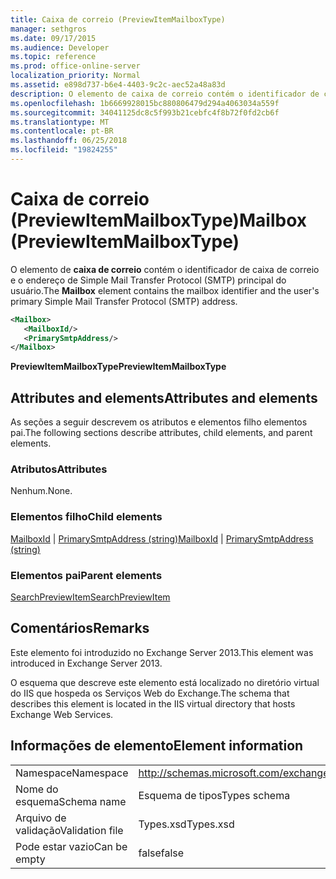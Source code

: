 ```yaml
---
title: Caixa de correio (PreviewItemMailboxType)
manager: sethgros
ms.date: 09/17/2015
ms.audience: Developer
ms.topic: reference
ms.prod: office-online-server
localization_priority: Normal
ms.assetid: e898d737-b6e4-4403-9c2c-aec52a48a83d
description: O elemento de caixa de correio contém o identificador de caixa de correio e o endereço de Simple Mail Transfer Protocol (SMTP) principal do usuário.
ms.openlocfilehash: 1b6669928015bc880806479d294a4063034a559f
ms.sourcegitcommit: 34041125dc8c5f993b21cebfc4f8b72f0fd2cb6f
ms.translationtype: MT
ms.contentlocale: pt-BR
ms.lasthandoff: 06/25/2018
ms.locfileid: "19824255"
---
```

# <a name="mailbox-previewitemmailboxtype"></a><span data-ttu-id="44366-103">Caixa de correio (PreviewItemMailboxType)</span><span class="sxs-lookup"><span data-stu-id="44366-103">Mailbox (PreviewItemMailboxType)</span></span>

<span data-ttu-id="44366-104">O elemento de **caixa de correio** contém o identificador de caixa de correio e o endereço de Simple Mail Transfer Protocol (SMTP) principal do usuário.</span><span class="sxs-lookup"><span data-stu-id="44366-104">The **Mailbox** element contains the mailbox identifier and the user's primary Simple Mail Transfer Protocol (SMTP) address.</span></span> 
  
```XML
<Mailbox>
   <MailboxId/>
   <PrimarySmtpAddress/>
</Mailbox>
```

<span data-ttu-id="44366-105">**PreviewItemMailboxType**</span><span class="sxs-lookup"><span data-stu-id="44366-105">**PreviewItemMailboxType**</span></span>

## <a name="attributes-and-elements"></a><span data-ttu-id="44366-106">Attributes and elements</span><span class="sxs-lookup"><span data-stu-id="44366-106">Attributes and elements</span></span>

<span data-ttu-id="44366-107">As seções a seguir descrevem os atributos e elementos filho elementos pai.</span><span class="sxs-lookup"><span data-stu-id="44366-107">The following sections describe attributes, child elements, and parent elements.</span></span>
  
### <a name="attributes"></a><span data-ttu-id="44366-108">Atributos</span><span class="sxs-lookup"><span data-stu-id="44366-108">Attributes</span></span>

<span data-ttu-id="44366-109">Nenhum.</span><span class="sxs-lookup"><span data-stu-id="44366-109">None.</span></span>
  
### <a name="child-elements"></a><span data-ttu-id="44366-110">Elementos filho</span><span class="sxs-lookup"><span data-stu-id="44366-110">Child elements</span></span>

<span data-ttu-id="44366-111">[MailboxId](mailboxid.md) | [PrimarySmtpAddress (string)](primarysmtpaddress-string.md)</span><span class="sxs-lookup"><span data-stu-id="44366-111">[MailboxId](mailboxid.md) | [PrimarySmtpAddress (string)](primarysmtpaddress-string.md)</span></span>
  
### <a name="parent-elements"></a><span data-ttu-id="44366-112">Elementos pai</span><span class="sxs-lookup"><span data-stu-id="44366-112">Parent elements</span></span>

[<span data-ttu-id="44366-113">SearchPreviewItem</span><span class="sxs-lookup"><span data-stu-id="44366-113">SearchPreviewItem</span></span>](searchpreviewitem.md)
  
## <a name="remarks"></a><span data-ttu-id="44366-114">Comentários</span><span class="sxs-lookup"><span data-stu-id="44366-114">Remarks</span></span>

<span data-ttu-id="44366-115">Este elemento foi introduzido no Exchange Server 2013.</span><span class="sxs-lookup"><span data-stu-id="44366-115">This element was introduced in Exchange Server 2013.</span></span>
  
<span data-ttu-id="44366-116">O esquema que descreve este elemento está localizado no diretório virtual do IIS que hospeda os Serviços Web do Exchange.</span><span class="sxs-lookup"><span data-stu-id="44366-116">The schema that describes this element is located in the IIS virtual directory that hosts Exchange Web Services.</span></span>
  
## <a name="element-information"></a><span data-ttu-id="44366-117">Informações de elemento</span><span class="sxs-lookup"><span data-stu-id="44366-117">Element information</span></span>

|||
|:-----|:-----|
|<span data-ttu-id="44366-118">Namespace</span><span class="sxs-lookup"><span data-stu-id="44366-118">Namespace</span></span>  <br/> |http://schemas.microsoft.com/exchange/services/2006/types  <br/> |
|<span data-ttu-id="44366-119">Nome do esquema</span><span class="sxs-lookup"><span data-stu-id="44366-119">Schema name</span></span>  <br/> |<span data-ttu-id="44366-120">Esquema de tipos</span><span class="sxs-lookup"><span data-stu-id="44366-120">Types schema</span></span>  <br/> |
|<span data-ttu-id="44366-121">Arquivo de validação</span><span class="sxs-lookup"><span data-stu-id="44366-121">Validation file</span></span>  <br/> |<span data-ttu-id="44366-122">Types.xsd</span><span class="sxs-lookup"><span data-stu-id="44366-122">Types.xsd</span></span>  <br/> |
|<span data-ttu-id="44366-123">Pode estar vazio</span><span class="sxs-lookup"><span data-stu-id="44366-123">Can be empty</span></span>  <br/> |<span data-ttu-id="44366-124">false</span><span class="sxs-lookup"><span data-stu-id="44366-124">false</span></span>  <br/> |
   

